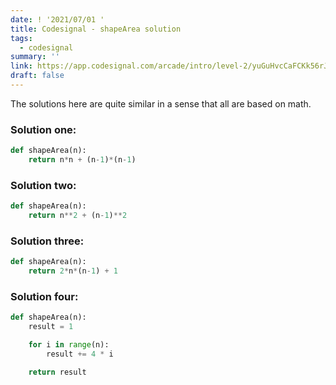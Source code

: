 ```yaml
---
date: ! '2021/07/01 '
title: Codesignal - shapeArea solution
tags:
  - codesignal
summary: ''
link: https://app.codesignal.com/arcade/intro/level-2/yuGuHvcCaFCKk56rJ
draft: false
---
```


The solutions here are quite similar in a sense that all are based on math.

### Solution one:

```python
def shapeArea(n):
    return n*n + (n-1)*(n-1)
```

### Solution two:

```python
def shapeArea(n):
    return n**2 + (n-1)**2
```

### Solution three:

```python
def shapeArea(n):
    return 2*n*(n-1) + 1
```

### Solution four:

```python
def shapeArea(n):
    result = 1

    for i in range(n):
        result += 4 * i

    return result
```
